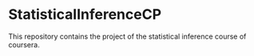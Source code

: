 # StatisticalInferenceCP
This repository contains the project of the statistical inference course of coursera.
